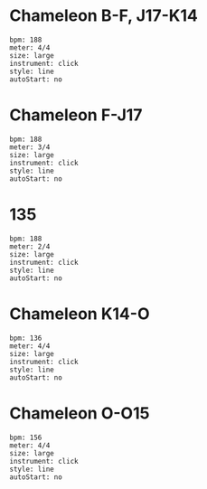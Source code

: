 # Chameleon B-F, J17-K14
```metronome
bpm: 188 
meter: 4/4 
size: large 
instrument: click 
style: line
autoStart: no
```


# Chameleon F-J17
```metronome
bpm: 188 
meter: 3/4 
size: large 
instrument: click 
style: line
autoStart: no

```


# 135
```metronome
bpm: 188 
meter: 2/4 
size: large 
instrument: click 
style: line
autoStart: no

```

# Chameleon K14-O
```metronome
bpm: 136 
meter: 4/4 
size: large 
instrument: click 
style: line
autoStart: no

```

# Chameleon O-O15
```metronome
bpm: 156 
meter: 4/4 
size: large 
instrument: click 
style: line
autoStart: no
```